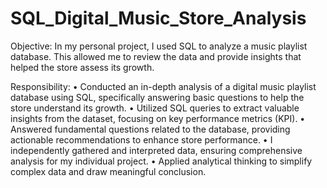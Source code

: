 # SQL_Digital_Music_Store_Analysis

Objective:
In my personal project, I used SQL to analyze a music playlist database. This allowed me to review the data and provide insights that helped the store assess its growth.

Responsibility:
•	Conducted an in-depth analysis of a digital music playlist database using SQL, specifically answering basic questions to help the store understand its growth.
•	Utilized SQL queries to extract valuable insights from the dataset, focusing on key performance metrics (KPI).
•	Answered fundamental questions related to the database, providing actionable recommendations to enhance store performance.
•	I independently gathered and interpreted data, ensuring comprehensive analysis for my individual project.
•	Applied analytical thinking to simplify complex data and draw meaningful conclusion.

 
